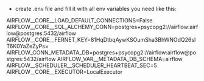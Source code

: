 - create .env file and fill it with all env variables you need like this:
  
AIRFLOW__CORE__LOAD_DEFAULT_CONNECTIONS=False
AIRFLOW__CORE__SQL_ALCHEMY_CONN=postgres+psycopg2://airflow:airflow@postgres:5432/airflow
AIRFLOW__CORE__FERNET_KEY=81HqDtbqAywKSOumSha3BhWNOdQ26slT6K0YaZeZyPs=
AIRFLOW_CONN_METADATA_DB=postgres+psycopg2://airflow:airflow@postgres:5432/airflow
AIRFLOW_VAR__METADATA_DB_SCHEMA=airflow
AIRFLOW__SCHEDULER__SCHEDULER_HEARTBEAT_SEC=5
AIRFLOW__CORE__EXECUTOR=LocalExecutor
